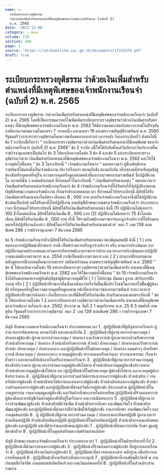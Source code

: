 ```yaml
---
name: >-
  ระเบียบกระทรวงยุติธรรม
  ว่าด้วยเงินเพิ่มสำหรับตำแหน่งที่มีเหตุพิเศษของเจ้าพนักงานเรือนจำ (ฉบับที่ 2)
  พ.ศ. 2565
date: '2022-12-06'
category: ง พิเศษ
volume: 139
section: 286
page: 1
source: 'https://ratchakitcha.soc.go.th/documents/17232476.pdf'
draft: true
---
```


# ระเบียบกระทรวงยุติธรรม ว่าด้วยเงินเพิ่มสำหรับตำแหน่งที่มีเหตุพิเศษของเจ้าพนักงานเรือนจำ (ฉบับที่ 2) พ.ศ. 2565

ระเบียบกระทรวงยุติธรรม ว่าด้วยเงินเพิ่มสำหรับตาแหน่งที่มีเหตุพิเศษของเจ้าพนักงานเรือนจำ (ฉบับที่ 2) พ.ศ. 2565 โดยที่เป็นการสมควรแก้ไขเพิ่มเติมระเบียบกระทรวงยุติธรรมว่าด้วยเงินเพิ่มสาหรับตาแหน่ง ที่มีเหตุพิเศษของเจ้าพนักงานเรือนจำ พ.ศ. 2562 ให้มีความเหมาะสมกับสภาวการณ์ในปัจจุบัน อาศัยอานาจตามความในมาตรา 7 วรรคหนึ่ง และมาตรา 19 แห่งพระราชบัญญัติราชทัณฑ์ พ.ศ. 2560 รัฐมนตรีว่าการกระทรวงยุติธรรมโดยความเห็นชอบจากกระทรวงการคลัง จึงออกระเบียบไว้ ดังต่อไปนี้ ข้อ 1 ระเบียบนี้เรียกว่า “ ระเบียบกระทรวงยุติธรรมว่าด้วยเงินเพิ่มสาหรับตาแหน่งที่มีเหตุพิเศษ ของเจ้าพนักงานเรือนจำ (ฉบับที่ 2) พ.ศ. 2565” ข้อ 2 ระเบีย บนี้ให้ใช้บังคับตั้งแต่วันถัดจากวันประกาศในราชกิจจานุเบกษาเป็นต้นไป ข้อ 3 ให้ยกเลิกความในข้อ 3 ข้อ 4 และข้อ 5 แห่งระเบียบกระทรวงยุติธรรมว่าด้วย เงินเพิ่มสำหรับตาแหน่งที่มีเหตุพิเศษของเจ้าพนักงานเรือนจา พ.ศ. 2562 และให้ใช้ความต่อไปนี้แทน “ ข้อ 3 ในระเบียบนี้ “ เจ้าพนักงานเรือนจา ” หมายความว่า ผู้ซึ่งอธิบดีกรมราชทัณฑ์ได้แต่งตั้งเป็นเจ้าพนักงาน ประจำเรือนจำ สถานกักขัง สถานกักกัน หรือสถานที่สำหรับคุมขังผู้ต้องขังหรือบุคคลที่อยู่ใน ความควบคุมหรือดูแลตามหน้าที่และอานาจของกรมราชทัณฑ์ ซึ่งปฏิบัติงานใน สถานที่นั้น ๆ ตามหลักเกณฑ์ ที่กำหนดไว้ในระเบียบนี้ “ เงินเพิ่มสำหรับตาแหน่ง ” หมายความว่า เงินเพิ่มสำหรับตาแหน่งเจ้าพนักงานเรือนจำ ข้อ 4 เจ้าพนักงานเรือนจำที่ได้รับคำสั่งให้ปฏิบัติงานตามบัญชีลักษณะงานของเจ้าพนักงาน เรือนจำประเภทตลอดเวลา ที่กำหนดไว้ท้ายระเบียบนี้ มีสิทธิได้รับเงินเพิ่มสาหรับตาแหน่งในอัตรา เดือนละ 8 , 000 บาท สาหรับเจ้าพนักงานเรือนจาซึ่งมิได้ปฏิบัติงานข้างต้นเป็นปกติ แต่ได้รับคาสั่งให้ปฏิบัติงาน ตามบัญชีลักษณะงานของเจ้าพนักงานเรือนจำ ประเภทบางเวลา ที่กำหนดไว้ท้ายระเบียบนี้ มีสิทธิได้รับเงินเพิ่มสำหรับตาแหน่ง ดังนี้ (1) ปฏิบัติงานไม่น้อยกว่า 100 ชั่วโมงต่อเดือน มีสิทธิได้รับเงินเพิ่ม 8 , 000 บาท (2) ปฏิบัติงานไม่น้อยกว่า 75 ชั่วโมงต่อเดือน มีสิทธิได้รับเงินเพิ่ม 4 , 000 บาท ทั้งนี้ ให้รวมถึงพนักงานราชการและลูกจ้างประจาที่ได้รับมอบหมายให้ปฏิบัติงานดังกล่าว มีสิทธิในการได้รับเงินเพิ่มสำหรับตาแหน่งด้วย ้ หนา 1 ่ เลม 139 ตอนพิเศษ 286 ง ราชกิจจานุเบกษา 7 ธันวาคม 2565

ข้อ 5 เจ้าพนักงานเรือนจำที่จะมีสิทธิได้รับเงินเพิ่มสำหรับตาแหน่ง ต้องมีคุณสมบัติ ดังนี้ ( 1 ) ผ่านทดลองการปฏิบัติหน้าที่ราชการ กรณี เป็นข้าราชการหรือลูกจ้างประจำ หรือ ผ่านการประเมินผล การปฏิบัติงานตามประกาศคณะกรรมการบริหารพนักงานราชการว่าด้วย แนวทางการประเมินผลการปฏิบัติงานของพนักงานราชการ พ.ศ. 2554 กรณีเป็นพนักงานราชการ และ ( 2 ) ผ่านการฝึกอบรมตามหลักสูตรการฝึกอบรมที่คณะกรรมการร ำชทัณฑ์กำหนด ตามพระราชบัญญัติราชทัณฑ์ พ.ศ. 2560 ” ข้อ 4 ให้ยกเลิกความในข้อ 10 แห่งระเบียบกระทรวงยุติธรรมว่าด้วยเงินเพิ่มสาหรับ ตาแหน่งที่มีเหตุพิเศษของเจ้าพนักงานเรือนจำ พ.ศ. 2562 และให้ใช้ความต่อไปนี้แทน “ ข้อ 10 เจ้าพนักงานเรือนจำซึ่งได้รับมอบหมายจากผู้บังคับบัญชาผู้มีอำนาจอนุมัติให้ ( 1 ) ไปประชุม สัมมนา ดูงาน เข้ารับการฝึกอบรม หรือ ( 2 ) ปฏิบัติหน้าที่ราชการอื่นซึ่งดาเนินการหรือจัดขึ้นเพื่อประโยชน์ในการแก้ไขฟื้นฟูผู้ต้องขัง หรือบุคคลที่อยู่ในความควบคุมหรือดูแลตาม หน้าที่และอำนาจของกรมราชทัณฑ์ ระยะเวลาการปฏิบัติหน้าที่ราชการดังกล่าว ถือเป็นระยะเวลาที่มีสิทธิได้รับเงินเพิ่ม สำหรับตาแหน่งตามระเบียบนี้ ” ข้อ 5 ให้ยกเลิกความในข้อ 1 2 แห่งระเบียบกระทรวงยุติธรรมว่าด้วยเงินเพิ่มสาหรับ ตาแหน่งที่มีเหตุพิเศษของเจ้าพนักงา นเรือนจำ พ.ศ. 2562 ประกาศ ณ วันที่ 2 1 พฤศจิกายน พ.ศ. 25 6 5 สมศักดิ์ เทพสุทิน รัฐมนตรีว่าการกระทรวงยุติธรรม ้ หนา 2 ่ เลม 139 ตอนพิเศษ 286 ง ราชกิจจานุเบกษา 7 ธันวาคม 2565

บัญชี ลักษณะงานของเจ้าพนักงานเรือนจำ ประเภทตลอดเวลา 1 . ผู้ปฏิบัติหน้าที่ผู้บัญชาการเรือนจำ ผู้อำนวยการทัณฑสถาน สถานกักขัง และสถานกักกัน 2 . ผู้ปฏิบัติหน้าที่ผู้อานวยการส่วนควบคุม / ปกครองผู้ต้องขัง ผู้อานวยการส่วนควบคุม / ปกครอง และรักษาการณ์ ผู้อานวยการส่วนรักษาการณ์ หัวหน้าฝ่ายควบคุม / ปกครอง หัวหน้าฝ่ายรักษาการณ์ หัวหน้า ฝ่ายควบคุม / ปกครองและรักษาการณ์ หัวหน้า ฝ่ายควบคุม / ปกครองกลาง และผู้ปฏิบัติหน้าที่ในฝ่ายควบคุม / ปกครอง แดนต่างๆ ฝ่ายรักษาการณ์ ฝ่ายควบคุม / ปกครองกลาง ควบคุมผู้ต้องขัง ทำงานนอกเรือนจำและ ทำงานสาธารณะ เรือนจำชั่วคราว และสถานที่กักขังภายในหรือภายนอกเรือนจำ 3 . ผู้ปฏิบัติหน้าที่ผู้อานวยการส่วนควบคุมผู้ต้องขังประจาศาล ผู้อานวยการส่วนควบคุมผู้ต้องขังไปศาล หัวหน้าฝ่ายควบคุมผู้ต้องขังประจาศาล หัวหน้าฝ่ายควบคุมผู้ต้องขังไปศาล แล ะผู้ปฏิบัติหน้าที่ในฝ่ายควบคุม ผู้ต้องขังไปศาล และควบคุมผู้ต้องขังประจำศาล 4 . ผู้ปฏิบัติหน้าที่ผู้อานวยการส่วนสวัสดิการและสงเคราะห์ผู้ต้องขัง หัวหน้าฝ่าย / งานสวัสดิการผู้ต้องขัง หัวหน้าฝ่ายสวัสดิการและสงเคราะห์ผู้ต้องขัง หัวหน้าฝ่ายสงเคราะห์ผู้ต้องขัง หัวหน้างานร้านสงเคราะห์ผู้ต้องขัง และผู้ปฏิบัติหน้าที่ด้านสวัสดิการผู้ต้องขัง ประกอบด้วย ผู้ปฏิบัติหน้าที่ในงานสูทกรรม งานควบคุมดูแลผู้ต้องขัง และรับฝากสิ่งของภายในห้องเยี่ยม ผู้ปฏิบัติหน้าที่ร้านสงเคราะห์ผู้ต้องขังและทาบัญชีเงินฝากผู้ต้องขังที่อยู่ในเรือนจา และงานนันทนาการ 5 . ผู้ปฏิบัติหน้าที่ผู้อานวยการส่วนพัฒนาผู้ต้องขัง หัวหน้าฝ่ายฝึกวิชาชีพ หัวหน้าฝ่ายการศึกษา และพัฒนาจิตใจ หัวหน้าฝ่ายพัฒนาผู้ต้องขัง และผู้ปฏิบัติหน้าที่ด้านการฝึกวิชาชีพให้กับผู้ต้องขัง งานการศึกษา งานพัฒนาจิตใจ และงานชุมชนบำบัด 6 . ผู้ ปฏิบัติหน้าที่ผู้อานวยการส่วนควบคุม / ปกครองและทัณฑปฏิบัติ ผู้อานวยการส่วนทัณฑปฏิบัติ หัวหน้าฝ่ายทัณฑปฏิบัติ ผู้ปฏิบัติหน้าที่ในฝ่ายทัณฑปฏิบัติ หัวหน้าฝ่ายจาแนกลักษณะผู้ต้องขัง และผู้ปฏิบัติ หน้าที่ฝ่ายจำแนกลักษณะผู้ต้องขัง 7 . ผู้ปฏิบัติหน้าที่ด้านการบำบัด รักษา ดูแลผู้ต้องขังป่วย 8 . ผู้ปฏิบัติหน้าที่ในศูนย์เตรียมความพร้อมก่อนปล่อย

บัญชี ลักษณะงานของเจ้าพนักงานเรือนจำ ประเภทบางเวลา 1 . ผู้ปฏิบัติหน้าที่ในฝ่ายบริหารทั่วไป 2 . ผู้ปฏิบัติหน้าที่ด้านการสงเคราะห์ผู้ต้องขัง 3 . ผู้ปฏิบัติหน้าที่ร้านสงเคราะห์ผู้ต้องขัง ที่อยู่ภายนอกเรือนจำ 4 . ผู้ปฏิบัติหน้าที่งานเงินฝากผู้ต้องขัง 5 . ผู้ปฏิบัติหน้าที่ตรวจสอบเอกสาร หลักฐาน เพื่อประกอบการเยี่ยมญาติ 6 . ผู้ปฏิบัติหน้าที่งานรับฝากสิ่งของจากญาติ 7 . ผู้ปฏิบัติหน้าที่งานพัสดุฝึกวิชาชี พ งานเงินทุนฝึกวิชาชีพ งานเผยแพร่ผลิตภัณฑ์ และงานเงินผลพลอยได้ 8 . ผู้ปฏิบัติหน้าที่ในส่วนประสานราชการ
